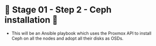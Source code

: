 # 🚧 Stage 01 - Step 2 - Ceph installation 🚧
* This will be an Ansible playbook which uses the Proxmox API to install Ceph on all the nodes and adopt all their disks as OSDs.